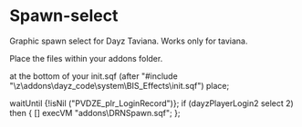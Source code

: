 Spawn-select
============

Graphic spawn select for Dayz Taviana.  Works only for taviana.

Place the files within your addons folder.

at the bottom of your init.sqf (after "#include "\z\addons\dayz_code\system\BIS_Effects\init.sqf") place;

waitUntil {!isNil ("PVDZE_plr_LoginRecord")};
if (dayzPlayerLogin2 select 2) then
{
    [] execVM "addons\DRNSpawn.sqf";
};
